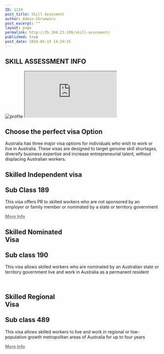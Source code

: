 ```yaml
---
ID: 1134
post_title: Skill Assesment
author: Admin-Skrumworx
post_excerpt: ""
layout: page
permalink: http://35.184.23.199/skill-assesment/
published: true
post_date: 2018-04-19 14:29:15
---
```

<h2>SKILL ASSESSMENT INFO</h2>		
										<img src="http://35.184.23.199/wp-content/uploads/elementor/thumbs/profile-nntd013kqtzxhbp30d0e8yxeyjsmbnn11upwnnnci0.png" title="profile" alt="profile" />											
<iframe name="Search and Report" title="Search and Report" src="https://c5esh658.caspio.com/dp/ccf460002bfbf872a31c46b1b342">Sorry, but your browser does not support frames.</iframe>
			<h2>Choose the perfect visa Option</h2>		
		<p>Australia has three major visa options for individuals who wish to work or live in Australia. These visas are designed to target genuine skill shortages, diversify business expertise and increase entrepreneurial talent, without displacing Australian workers.</p>		
			<h2><b>Skilled Independent visa</b><br><br>Sub Class 189</h2>		
		<p>This visa offers PR to skilled workers who are not sponsored by an employer or family member or nominated by a state or territory government</p><p><strong><a style="color: #808080; text-decoration: underline;" href="https://www.homeaffairs.gov.au/trav/visa-1/189-" target="_blank" rel="noopener">More Info</a></strong></p>		
			<h2><b>Skilled Nominated </b><br><b>Visa</b><br><br>Sub class 190</h2>		
		<p>This visa allows skilled workers who are nominated by an Australian state or territory government live and work in Australia as a permanent resident </p><p><strong><a style="color: #ffffff; text-decoration: underline;" href="https://www.homeaffairs.gov.au/trav/visa-1/190-" target="_blank" rel="noopener">More Info</a></strong></p>		
			<h2><b>Skilled Regional<br> Visa</b><br><br>Sub class 489</h2>		
		<p>This visa allows skilled workers to live and work in regional or low-population growth metropolitan areas of Australia for up to four years</p><p><strong><a style="color: #808080; text-decoration: underline;" href="https://www.homeaffairs.gov.au/trav/visa-1/489-" target="_blank" rel="noopener">More Info</a></strong></p>